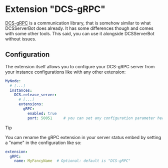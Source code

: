 # Extension "DCS-gRPC"
[DCS-gRPC](https://github.com/DCS-gRPC) is a communication library, that is somehow similar to what DCSServerBot does 
already. It has some differences though and comes with some other tools. This said, you can use it alongside DCSServerBot
without issues.

## Configuration
The extension itself allows you to configure your DCS-gRPC server from your instance configurations like with any other
extension:
```yaml
MyNode:
  # [...]
  instances:
    DCS.release_server:
      # [...]
      extensions:
        gRPC:
          enabled: true
          port: 50051     # you can set any configuration parameter here, that will be replaced in your dcs-grpc.lua file.
```

> [!TIP]
> You can rename the gRPC extension in your server status embed by setting a "name" in the configuration like so:
> ```yaml
> extension:
>   gRPC:
>     name: MyFancyName  # Optional: default is "DCS-gRPC"
> ```
